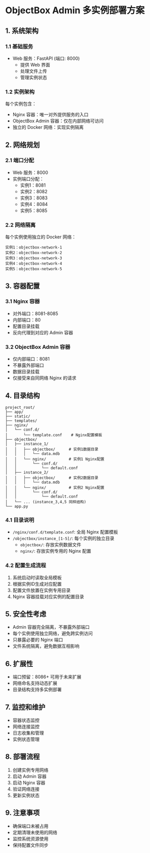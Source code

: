 # ObjectBox Admin 多实例部署方案

## 1. 系统架构

### 1.1 基础服务
- Web 服务：FastAPI (端口: 8000)
  * 提供 Web 界面
  * 处理文件上传
  * 管理实例状态

### 1.2 实例架构
每个实例包含：
- Nginx 容器：唯一对外提供服务的入口
- ObjectBox Admin 容器：仅在内部网络可访问
- 独立的 Docker 网络：实现实例隔离

## 2. 网络规划

### 2.1 端口分配
- Web 服务：8000
- 实例端口分配：
  * 实例1：8081
  * 实例2：8082
  * 实例3：8083
  * 实例4：8084
  * 实例5：8085

### 2.2 网络隔离
每个实例使用独立的 Docker 网络：
```
实例1：objectbox-network-1
实例2：objectbox-network-2
实例3：objectbox-network-3
实例4：objectbox-network-4
实例5：objectbox-network-5
```

## 3. 容器配置

### 3.1 Nginx 容器
- 对外端口：8081-8085
- 内部端口：80
- 配置目录挂载
- 反向代理到对应的 Admin 容器

### 3.2 ObjectBox Admin 容器
- 仅内部端口：8081
- 不暴露外部端口
- 数据目录挂载
- 仅接受来自同网络 Nginx 的请求

## 4. 目录结构
```
project_root/
├── app/
├── static/
├── templates/
├── nginx/
│   └── conf.d/
│       └── template.conf    # Nginx配置模板
├── objectbox/
│   ├── instance_1/
│   │   ├── objectbox/      # 实例1数据目录
│   │   │   └── data.mdb
│   │   └── nginx/          # 实例1 Nginx配置
│   │       └── conf.d/
│   │           └── default.conf
│   ├── instance_2/
│   │   ├── objectbox/      # 实例2数据目录
│   │   │   └── data.mdb
│   │   └── nginx/          # 实例2 Nginx配置
│   │       └── conf.d/
│   │           └── default.conf
│   └── ... (instance_3,4,5 同样结构)
└── app.py
```

### 4.1 目录说明
- `/nginx/conf.d/template.conf`: 全局 Nginx 配置模板
- `/objectbox/instance_[1-5]/`: 每个实例的独立目录
  * `objectbox/`: 存放实例数据文件
  * `nginx/`: 存放实例专用的 Nginx 配置

### 4.2 配置生成流程
1. 系统启动时读取全局模板
2. 根据实例ID生成对应配置
3. 配置文件放置在实例专用目录
4. Nginx 容器挂载对应实例的配置目录

## 5. 安全性考虑
- Admin 容器完全隔离，不暴露外部端口
- 每个实例使用独立网络，避免跨实例访问
- 只暴露必要的 Nginx 端口
- 文件系统隔离，避免数据互相影响

## 6. 扩展性
- 端口预留：8086+ 可用于未来扩展
- 网络命名支持动态扩展
- 目录结构支持多实例部署

## 7. 监控和维护
- 容器状态监控
- 网络连接监控
- 日志收集和管理
- 实例状态管理

## 8. 部署流程
1. 创建实例专用网络
2. 启动 Admin 容器
3. 启动 Nginx 容器
4. 验证网络连接
5. 更新实例状态

## 9. 注意事项
- 确保端口未被占用
- 定期清理未使用的网络
- 监控系统资源使用
- 保持配置文件同步 